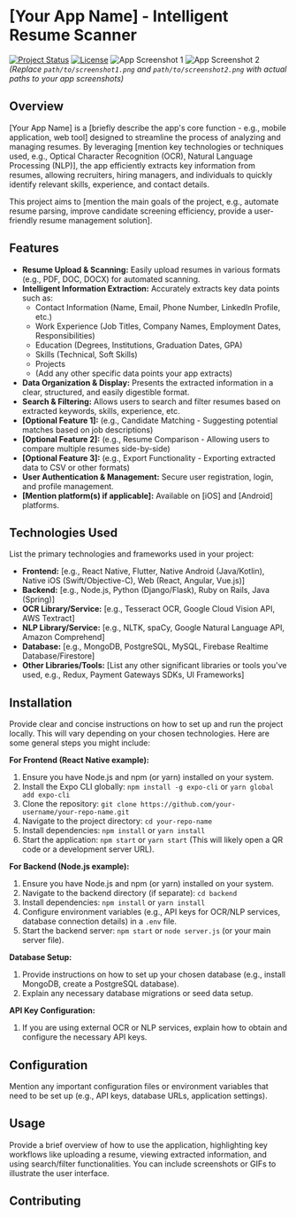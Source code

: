 # [Your App Name] - Intelligent Resume Scanner

[![Project Status](https://img.shields.io/badge/Status-Development-yellow)](https://github.com/your-username/your-repo-name)
[![License](https://img.shields.io/badge/License-MIT-blue.svg)](https://opensource.org/licenses/MIT)
![App Screenshot 1](path/to/screenshot1.png)
![App Screenshot 2](path/to/screenshot2.png)
*(Replace `path/to/screenshot1.png` and `path/to/screenshot2.png` with actual paths to your app screenshots)*

## Overview

[Your App Name] is a [briefly describe the app's core function - e.g., mobile application, web tool] designed to streamline the process of analyzing and managing resumes. By leveraging [mention key technologies or techniques used, e.g., Optical Character Recognition (OCR), Natural Language Processing (NLP)], the app efficiently extracts key information from resumes, allowing recruiters, hiring managers, and individuals to quickly identify relevant skills, experience, and contact details.

This project aims to [mention the main goals of the project, e.g., automate resume parsing, improve candidate screening efficiency, provide a user-friendly resume management solution].

## Features

* **Resume Upload & Scanning:** Easily upload resumes in various formats (e.g., PDF, DOC, DOCX) for automated scanning.
* **Intelligent Information Extraction:** Accurately extracts key data points such as:
    * Contact Information (Name, Email, Phone Number, LinkedIn Profile, etc.)
    * Work Experience (Job Titles, Company Names, Employment Dates, Responsibilities)
    * Education (Degrees, Institutions, Graduation Dates, GPA)
    * Skills (Technical, Soft Skills)
    * Projects
    * (Add any other specific data points your app extracts)
* **Data Organization & Display:** Presents the extracted information in a clear, structured, and easily digestible format.
* **Search & Filtering:** Allows users to search and filter resumes based on extracted keywords, skills, experience, etc.
* **[Optional Feature 1]:** (e.g., Candidate Matching - Suggesting potential matches based on job descriptions)
* **[Optional Feature 2]:** (e.g., Resume Comparison - Allowing users to compare multiple resumes side-by-side)
* **[Optional Feature 3]:** (e.g., Export Functionality - Exporting extracted data to CSV or other formats)
* **User Authentication & Management:** Secure user registration, login, and profile management.
* **[Mention platform(s) if applicable]:** Available on [iOS] and [Android] platforms.

## Technologies Used

List the primary technologies and frameworks used in your project:

* **Frontend:** [e.g., React Native, Flutter, Native Android (Java/Kotlin), Native iOS (Swift/Objective-C), Web (React, Angular, Vue.js)]
* **Backend:** [e.g., Node.js, Python (Django/Flask), Ruby on Rails, Java (Spring)]
* **OCR Library/Service:** [e.g., Tesseract OCR, Google Cloud Vision API, AWS Textract]
* **NLP Library/Service:** [e.g., NLTK, spaCy, Google Natural Language API, Amazon Comprehend]
* **Database:** [e.g., MongoDB, PostgreSQL, MySQL, Firebase Realtime Database/Firestore]
* **Other Libraries/Tools:** [List any other significant libraries or tools you've used, e.g., Redux, Payment Gateways SDKs, UI Frameworks]

## Installation

Provide clear and concise instructions on how to set up and run the project locally. This will vary depending on your chosen technologies. Here are some general steps you might include:

**For Frontend (React Native example):**

1.  Ensure you have Node.js and npm (or yarn) installed on your system.
2.  Install the Expo CLI globally: `npm install -g expo-cli` or `yarn global add expo-cli`
3.  Clone the repository: `git clone https://github.com/your-username/your-repo-name.git`
4.  Navigate to the project directory: `cd your-repo-name`
5.  Install dependencies: `npm install` or `yarn install`
6.  Start the application: `npm start` or `yarn start` (This will likely open a QR code or a development server URL).

**For Backend (Node.js example):**

1.  Ensure you have Node.js and npm (or yarn) installed on your system.
2.  Navigate to the backend directory (if separate): `cd backend`
3.  Install dependencies: `npm install` or `yarn install`
4.  Configure environment variables (e.g., API keys for OCR/NLP services, database connection details) in a `.env` file.
5.  Start the backend server: `npm start` or `node server.js` (or your main server file).

**Database Setup:**

1.  Provide instructions on how to set up your chosen database (e.g., install MongoDB, create a PostgreSQL database).
2.  Explain any necessary database migrations or seed data setup.

**API Key Configuration:**

1.  If you are using external OCR or NLP services, explain how to obtain and configure the necessary API keys.

## Configuration

Mention any important configuration files or environment variables that need to be set up (e.g., API keys, database URLs, application settings).

## Usage

Provide a brief overview of how to use the application, highlighting key workflows like uploading a resume, viewing extracted information, and using search/filter functionalities. You can include screenshots or GIFs to illustrate the user interface.

## Contributing
